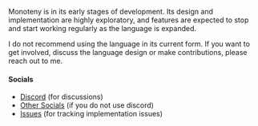 Monoteny is in its early stages of development. Its design and implementation are highly exploratory, and features are expected to stop and start working regularly as the language is expanded. 

I do not recommend using the language in its current form. If you want to get involved, discuss the language design or make contributions, please reach out to me. 

#### Socials

- [Discord](https://discord.gg/zgyNx9K7mE) (for discussions)
- [Other Socials](https://tenbrink.me) (if you do not use discord)
- [Issues](https://github.com/Ivorforce/Monoteny/issues) (for tracking implementation issues)
